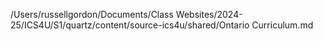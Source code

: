 /Users/russellgordon/Documents/Class Websites/2024-25/ICS4U/S1/quartz/content/source-ics4u/shared/Ontario Curriculum.md